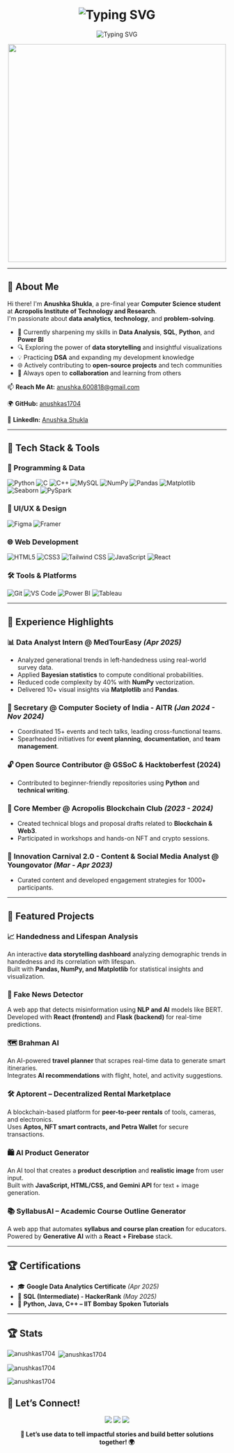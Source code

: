 
<h1 align="center">
  <img src="https://readme-typing-svg.herokuapp.com?font=DaunPenn&size=40&pause=1000&color=FE7F9C&center=true&vCenter=true&width=800&lines=%F0%9F%91%8B+Hi%2C+I'm+Anushka+Shukla!+%F0%9F%8C%B7" alt="Typing SVG" />
</h1>

<p align="center">
  <img src="https://readme-typing-svg.herokuapp.com?font=DaunPenn&size=30&pause=1000&color=FE7F9C&center=true&vCenter=true&width=800&lines=Aspiring+Data+Analyst+%7C+Python+%26+SQL" alt="Typing SVG" />
</p>


<p align="center">
  <img src="https://user-images.githubusercontent.com/74038190/212750155-3ceddfbd-19d3-40a3-87af-8d329c8323c4.gif" width="500">
</p>

---

## 🚀 About Me

Hi there! I'm **Anushka Shukla**, a pre-final year **Computer Science student** at **Acropolis Institute of Technology and Research**.  
I'm passionate about **data analytics**, **technology**, and **problem-solving**.

- 🌱 Currently sharpening my skills in **Data Analysis**, **SQL**, **Python**, and **Power BI**
- 🔍 Exploring the power of **data storytelling** and insightful visualizations
- 💡 Practicing **DSA** and expanding my development knowledge
- 🌐 Actively contributing to **open-source projects** and tech communities
- 💬 Always open to **collaboration** and learning from others

📫 **Reach Me At:** anushka.600818@gmail.com 

🌍 **GitHub:** [anushkas1704](https://github.com/anushkas1704)  

💼 **LinkedIn:** [Anushka Shukla](www.linkedin.com/in/anushka-shukla-1b2b43252)  

---

## 🧰 Tech Stack & Tools

### 🐍 Programming & Data
![Python](https://img.shields.io/badge/Python-3776AB?style=for-the-badge&logo=python&logoColor=white)
![C](https://img.shields.io/badge/C-A8B9CC?style=for-the-badge&logo=c&logoColor=black)
![C++](https://img.shields.io/badge/C++-00599C?style=for-the-badge&logo=cplusplus&logoColor=white)
![MySQL](https://img.shields.io/badge/MySQL-4479A1?style=for-the-badge&logo=mysql&logoColor=white)
![NumPy](https://img.shields.io/badge/NumPy-013243?style=for-the-badge&logo=numpy&logoColor=white)
![Pandas](https://img.shields.io/badge/Pandas-150458?style=for-the-badge&logo=pandas&logoColor=white)
![Matplotlib](https://img.shields.io/badge/Matplotlib-11557C?style=for-the-badge&logo=matplotlib&logoColor=white)
![Seaborn](https://img.shields.io/badge/Seaborn-4B8BBE?style=for-the-badge&logo=python&logoColor=white)
![PySpark](https://img.shields.io/badge/PySpark-E97627?style=for-the-badge&logo=tableau&logoColor=white)


### 🎨 UI/UX & Design
![Figma](https://img.shields.io/badge/Figma-F24E1E?style=for-the-badge&logo=figma&logoColor=white)
![Framer](https://img.shields.io/badge/Framer-0055FF?style=for-the-badge&logo=framer&logoColor=white)

### 🌐 Web Development
![HTML5](https://img.shields.io/badge/HTML5-E34F26?style=for-the-badge&logo=html5&logoColor=white)
![CSS3](https://img.shields.io/badge/CSS3-1572B6?style=for-the-badge&logo=css3&logoColor=white)
![Tailwind CSS](https://img.shields.io/badge/TailwindCSS-06B6D4?style=for-the-badge&logo=tailwindcss&logoColor=white)
![JavaScript](https://img.shields.io/badge/JavaScript-F7DF1E?style=for-the-badge&logo=javascript&logoColor=black)
![React](https://img.shields.io/badge/React-20232A?style=for-the-badge&logo=react&logoColor=61DAFB)

### 🛠️ Tools & Platforms
![Git](https://img.shields.io/badge/Git-F05032?style=for-the-badge&logo=git&logoColor=white)
![VS Code](https://img.shields.io/badge/VS%20Code-007ACC?style=for-the-badge&logo=visual-studio-code&logoColor=white)
![Power BI](https://img.shields.io/badge/Power%20BI-F2C811?style=for-the-badge&logo=powerbi&logoColor=black)
![Tableau](https://img.shields.io/badge/Tableau-E97627?style=for-the-badge&logo=tableau&logoColor=white)

---

## 🌟 Experience Highlights

### 📊 **Data Analyst Intern @ MedTourEasy** *(Apr 2025)*
- Analyzed generational trends in left-handedness using real-world survey data.
- Applied **Bayesian statistics** to compute conditional probabilities.
- Reduced code complexity by 40% with **NumPy** vectorization.
- Delivered 10+ visual insights via **Matplotlib** and **Pandas**.

### 🧠 **Secretary @ Computer Society of India - AITR** *(Jan 2024 - Nov 2024)*
- Coordinated 15+ events and tech talks, leading cross-functional teams.
- Spearheaded initiatives for **event planning**, **documentation**, and **team management**.

### 🔓 **Open Source Contributor @ GSSoC & Hacktoberfest (2024)**
- Contributed to beginner-friendly repositories using **Python** and **technical writing**.

### 🧾 **Core Member @ Acropolis Blockchain Club** *(2023 - 2024)*
- Created technical blogs and proposal drafts related to **Blockchain & Web3**.
- Participated in workshops and hands-on NFT and crypto sessions.

### 📝 **Innovation Carnival 2.0 - Content & Social Media Analyst @ Youngovator** *(Mar - Apr 2023)*
- Curated content and developed engagement strategies for 1000+ participants.

---

## 📂 Featured Projects

### 📈 **Handedness and Lifespan Analysis**
An interactive **data storytelling dashboard** analyzing demographic trends in handedness and its correlation with lifespan.  
Built with **Pandas, NumPy, and Matplotlib** for statistical insights and visualization.

### 🧠 **Fake News Detector**
A web app that detects misinformation using **NLP and AI** models like BERT.  
Developed with **React (frontend)** and **Flask (backend)** for real-time predictions.

### 🗺️ **Brahman AI**
An AI-powered **travel planner** that scrapes real-time data to generate smart itineraries.  
Integrates **AI recommendations** with flight, hotel, and activity suggestions.

### 🛠️ **Aptorent – Decentralized Rental Marketplace**
A blockchain-based platform for **peer-to-peer rentals** of tools, cameras, and electronics.  
Uses **Aptos, NFT smart contracts, and Petra Wallet** for secure transactions.

### 🛍️ **AI Product Generator**
An AI tool that creates a **product description** and **realistic image** from user input.  
Built with **JavaScript, HTML/CSS, and Gemini API** for text + image generation.

### 📚 **SyllabusAI – Academic Course Outline Generator**
A web app that automates **syllabus and course plan creation** for educators.  
Powered by **Generative AI** with a **React + Firebase** stack.

---

## 🏆 Certifications

- 🎓 **Google Data Analytics Certificate** *(Apr 2025)*  
- 🏅 **SQL (Intermediate) - HackerRank** *(May 2025)*  
- 🥇 **Python, Java, C++ – IIT Bombay Spoken Tutorials**  

---

## 🏆 Stats

<p><img align="left" src="https://github-readme-stats.vercel.app/api/top-langs?username=anushkas1704&show_icons=true&locale=en&layout=compact" alt="anushkas1704" /></p>

<p>&nbsp;<img align="center" src="https://github-readme-stats.vercel.app/api?username=anushkas1704&show_icons=true&locale=en" alt="anushkas1704" /></p>

<p><img align="center" src="https://github-readme-streak-stats.herokuapp.com/?user=anushkas1704&" alt="anushkas1704" /></p>

<p align="left"> <img src="https://komarev.com/ghpvc/?username=anushkas1704&label=Profile%20views&color=0e75b6&style=flat" alt="anushkas1704" /> </p>


## 🤝 Let’s Connect!

<p align="center">
  <a href="mailto:anushka.600818@gmail.com"><img src="https://img.shields.io/badge/Email-D14836?style=for-the-badge&logo=gmail&logoColor=white"/></a>
  <a href="www.linkedin.com/in/anushka-shukla-1b2b43252"><img src="https://img.shields.io/badge/LinkedIn-blue?style=for-the-badge&logo=linkedin&logoColor=white"/></a>
  <a href="https://github.com/anushkas1704"><img src="https://img.shields.io/badge/GitHub-000000?style=for-the-badge&logo=github&logoColor=white"/></a>
</p>

<p align="center">
  <strong>📌 Let’s use data to tell impactful stories and build better solutions together! 🌍</strong>
</p>




